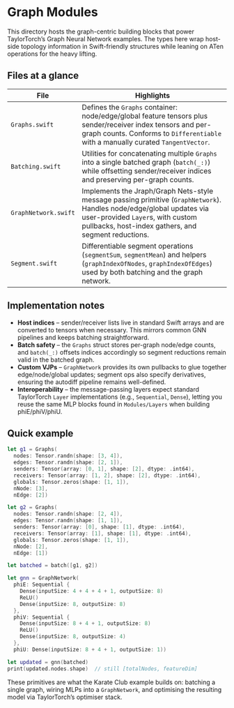 # Graph Modules

This directory hosts the graph-centric building blocks that power TaylorTorch’s
Graph Neural Network examples. The types here wrap host-side topology
information in Swift-friendly structures while leaning on ATen operations for
the heavy lifting.

## Files at a glance

| File | Highlights |
| --- | --- |
| `Graphs.swift` | Defines the `Graphs` container: node/edge/global feature tensors plus sender/receiver index tensors and per-graph counts. Conforms to `Differentiable` with a manually curated `TangentVector`. |
| `Batching.swift` | Utilities for concatenating multiple `Graphs` into a single batched graph (`batch(_:)`) while offsetting sender/receiver indices and preserving per-graph counts. |
| `GraphNetwork.swift` | Implements the Jraph/Graph Nets-style message passing primitive (`GraphNetwork`). Handles node/edge/global updates via user-provided `Layer`s, with custom pullbacks, host-index gathers, and segment reductions. |
| `Segment.swift` | Differentiable segment operations (`segmentSum`, `segmentMean`) and helpers (`graphIndexOfNodes`, `graphIndexOfEdges`) used by both batching and the graph network. |

## Implementation notes

- **Host indices** – sender/receiver lists live in standard Swift arrays and are
  converted to tensors when necessary. This mirrors common GNN pipelines and
  keeps batching straightforward.
- **Batch safety** – the `Graphs` struct stores per-graph node/edge counts, and
  `batch(_:)` offsets indices accordingly so segment reductions remain valid in
  the batched graph.
- **Custom VJPs** – `GraphNetwork` provides its own pullbacks to glue together
  edge/node/global updates; segment ops also specify derivatives, ensuring the
  autodiff pipeline remains well-defined.
- **Interoperability** – the message-passing layers expect standard TaylorTorch
  `Layer` implementations (e.g., `Sequential`, `Dense`), letting you reuse the
  same MLP blocks found in `Modules/Layers` when building phiE/phiV/phiU.

## Quick example

```swift
let g1 = Graphs(
  nodes: Tensor.randn(shape: [3, 4]),
  edges: Tensor.randn(shape: [2, 1]),
  senders: Tensor(array: [0, 1], shape: [2], dtype: .int64),
  receivers: Tensor(array: [1, 2], shape: [2], dtype: .int64),
  globals: Tensor.zeros(shape: [1, 1]),
  nNode: [3],
  nEdge: [2])

let g2 = Graphs(
  nodes: Tensor.randn(shape: [2, 4]),
  edges: Tensor.randn(shape: [1, 1]),
  senders: Tensor(array: [0], shape: [1], dtype: .int64),
  receivers: Tensor(array: [1], shape: [1], dtype: .int64),
  globals: Tensor.zeros(shape: [1, 1]),
  nNode: [2],
  nEdge: [1])

let batched = batch([g1, g2])

let gnn = GraphNetwork(
  phiE: Sequential {
    Dense(inputSize: 4 + 4 + 4 + 1, outputSize: 8)
    ReLU()
    Dense(inputSize: 8, outputSize: 8)
  },
  phiV: Sequential {
    Dense(inputSize: 8 + 4 + 1, outputSize: 8)
    ReLU()
    Dense(inputSize: 8, outputSize: 4)
  },
  phiU: Dense(inputSize: 8 + 4 + 1, outputSize: 1))

let updated = gnn(batched)
print(updated.nodes.shape)  // still [totalNodes, featureDim]
```

These primitives are what the Karate Club example builds on: batching a single
graph, wiring MLPs into a `GraphNetwork`, and optimising the resulting model via
TaylorTorch’s optimiser stack.
